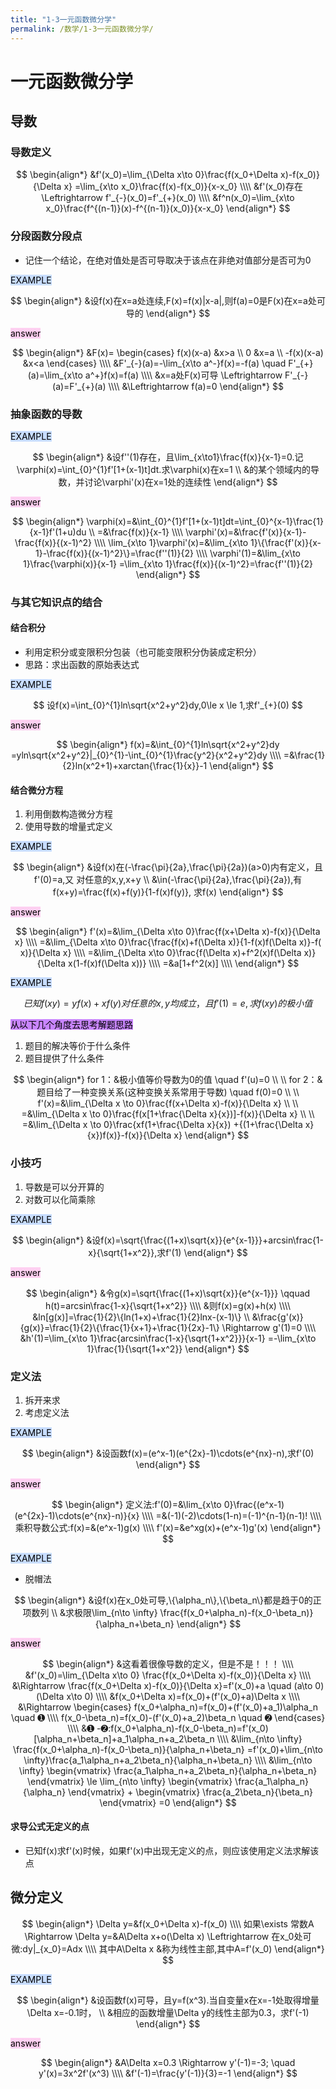 ```yaml
---
title: "1-3一元函数微分学"
permalink: /数学/1-3一元函数微分学/
---
```



# 一元函数微分学
## 导数
### 导数定义

$$
\begin{align*}
&f'(x_0)=\lim_{\Delta x\to 0}\frac{f(x_0+\Delta x)-f(x_0)}{\Delta x}
=\lim_{x\to x_0}\frac{f(x)-f(x_0)}{x-x_0}
\\\\
&f'(x_0)存在\Leftrightarrow f'_{-}(x_0)=f'_{+}(x_0)
\\\\
&f^n(x_0)=\lim_{x\to x_0}\frac{f^{(n-1)}(x)-f^{(n-1)}(x_0)}{x-x_0}
\end{align*}
$$

### 分段函数分段点
- 记住一个结论，在绝对值处是否可导取决于该点在非绝对值部分是否可为0


<mark style="background: #ADCCFFA6;">EXAMPLE</mark>

$$
\begin{align*}
&设f(x)在x=a处连续,F(x)=f(x)|x-a|,则f(a)=0是F(x)在x=a处可导的
\end{align*}
$$

<mark style="background: #FFB8EBA6;">answer</mark>

$$
\begin{align*}
&F(x)=
\begin{cases}
f(x)(x-a) &x>a
\\
0 &x=a
\\
-f(x)(x-a) &x<a
\end{cases}
\\\\
&F'_{-}(a)=-\lim_{x\to a^-}f(x)=-f(a)  \quad F'_{+}(a)=\lim_{x\to a^+}f(x)=f(a)
\\\\
&x=a处F(x)可导 \Leftrightarrow F'_{-}(a)=F'_{+}(a)
\\\\
&\Leftrightarrow f(a)=0
\end{align*}
$$

### 抽象函数的导数

<mark style="background: #ADCCFFA6;">EXAMPLE</mark>

$$
\begin{align*}
&设f''(1)存在，且\lim_{x\to1}\frac{f(x)}{x-1}=0.记\varphi(x)=\int_{0}^{1}f'[1+(x-1)t]dt.求\varphi(x)在x=1
\\
&的某个领域内的导数，并讨论\varphi'(x)在x=1处的连续性
\end{align*}
$$

<mark style="background: #FFB8EBA6;">answer</mark>

$$
\begin{align*}
\varphi(x)=&\int_{0}^{1}f'[1+(x-1)t]dt=\int_{0}^{x-1}\frac{1}{x-1}f'(1+u)du
\\
=&\frac{f(x)}{x-1}
\\\\
\varphi'(x)=&\frac{f'(x)}{x-1}-\frac{f(x)}{(x-1)^2}
\\\\
\lim_{x\to 1}\varphi'(x)=&\lim_{x\to 1}\{\frac{f'(x)}{x-1}-\frac{f(x)}{(x-1)^2}\}=\frac{f''(1)}{2}
\\\\
\varphi'(1)=&\lim_{x\to 1}\frac{\varphi(x)}{x-1}
=\lim_{x\to 1}\frac{f(x)}{(x-1)^2}=\frac{f''(1)}{2}
\end{align*}
$$


### 与其它知识点的结合

#### 结合积分
- 利用定积分或变限积分包装（也可能变限积分伪装成定积分）
- 思路：求出函数的原始表达式


<mark style="background: #ADCCFFA6;">EXAMPLE</mark>

$$
设f(x)=\int_{0}^{1}ln\sqrt{x^2+y^2}dy,0\le x \le 1,求f'_{+}(0)
$$

<mark style="background: #FFB8EBA6;">answer</mark>

$$
\begin{align*}
f(x)=&\int_{0}^{1}ln\sqrt{x^2+y^2}dy
=yln\sqrt{x^2+y^2}|_{0}^{1}-\int_{0}^{1}\frac{y^2}{x^2+y^2}dy
\\\\
=&\frac{1}{2}ln(x^2+1)+xarctan{\frac{1}{x}}-1
\end{align*}
$$

#### 结合微分方程
1. 利用倒数构造微分方程
2. 使用导数的增量式定义


<mark style="background: #ADCCFFA6;">EXAMPLE</mark>

$$
\begin{align*}
&设f(x)在(-\frac{\pi}{2a},\frac{\pi}{2a})(a>0)内有定义，且f'(0)=a,又
对任意的x,y,x+y
\\
&\in(-\frac{\pi}{2a},\frac{\pi}{2a}),有f(x+y)=\frac{f(x)+f(y)}{1-f(x)f(y)},
求f(x)
\end{align*}
$$

<mark style="background: #FFB8EBA6;">answer</mark>

$$
\begin{align*}
f'(x)=&\lim_{\Delta x\to 0}\frac{f(x+\Delta x)-f(x)}{\Delta x}
\\\\
=&\lim_{\Delta x\to 0}\frac{\frac{f(x)+f(\Delta x)}{1-f(x)f(\Delta x)}-f( x)}{\Delta x}
\\\\
=&\lim_{\Delta x\to 0}\frac{f(\Delta x)+f^2(x)f(\Delta x)}
{\Delta x(1-f(x)f(\Delta x))}
\\\\
=&a[1+f^2(x)]
\\\\
\end{align*}
$$

<mark style="background: #ADCCFFA6;">EXAMPLE</mark>

$$
已知f(xy)=yf(x)+xf(y)对任意的x,y均成立，且f'(1)=e,求f(xy)的极小值
$$

<mark style="background: #AD45FFA6;">从以下几个角度去思考解题思路 </mark> 
1. 题目的解决等价于什么条件
2. 题目提供了什么条件

$$
\begin{align*}
for 1：&极小值等价导数为0的值   \quad f'(u)=0
\\
\\
for 2：&题目给了一种变换关系(这种变换关系常用于导数)   \quad f(0)=0
\\
\\
f'(x)=&\lim_{\Delta x \to 0}\frac{f(x+\Delta x)-f(x)}{\Delta x}
\\
\\
=&\lim_{\Delta x \to 0}\frac{f(x[1+\frac{\Delta x}{x})]-f(x)}{\Delta x}
\\
\\
=&\lim_{\Delta x \to 0}\frac{xf(1+\frac{\Delta x}{x})
+{(1+\frac{\Delta x}{x})f(x)}-f(x)}{\Delta x}
\end{align*}
$$

### 小技巧
1. 导数是可以分开算的
2. 对数可以化简乘除


<mark style="background: #ADCCFFA6;">EXAMPLE</mark>

$$
\begin{align*}
&设f(x)=\sqrt{\frac{(1+x)\sqrt{x}}{e^{x-1}}}+arcsin\frac{1-x}{\sqrt{1+x^2}},求f'(1)
\end{align*}
$$

<mark style="background: #FFB8EBA6;">answer</mark>

$$
\begin{align*}
&令g(x)=\sqrt{\frac{(1+x)\sqrt{x}}{e^{x-1}}} 
\qquad
h(t)=arcsin\frac{1-x}{\sqrt{1+x^2}}
\\\\
&则f(x)=g(x)+h(x)
\\\\
&ln[g(x)]=\frac{1}{2}\{ln(1+x)+\frac{1}{2}lnx-(x-1)\}
\\
&\frac{g'(x)}{g(x)}=\frac{1}{2}\{\frac{1}{x+1}+\frac{1}{2x}-1\} \Rightarrow g'(1)=0
\\\\
&h'(1)=\lim_{x\to 1}\frac{arcsin\frac{1-x}{\sqrt{1+x^2}}}{x-1}
=-\lim_{x\to 1}\frac{1}{\sqrt{1+x^2}}
\end{align*}
$$


### 定义法
1. 拆开来求
2. 考虑定义法

<mark style="background: #ADCCFFA6;">EXAMPLE</mark>

$$
\begin{align*}
&设函数f(x)=(e^x-1)(e^{2x}-1)\cdots(e^{nx}-n),求f'(0)
\end{align*}
$$

<mark style="background: #FFB8EBA6;">answer</mark>

$$
\begin{align*}
定义法:f'(0)=&\lim_{x\to 0}\frac{(e^x-1)(e^{2x}-1)\cdots(e^{nx}-n)}{x}
\\\\
=&(-1)(-2)\cdots(1-n)=(-1)^{n-1}(n-1)!
\\\\
乘积导数公式:f(x)=&(e^x-1)g(x)
\\\\
f'(x)=&e^xg(x)+(e^x-1)g'(x)
\end{align*}
$$

<mark style="background: #ADCCFFA6;">EXAMPLE</mark>
- 脱帽法

$$
\begin{align*}
&设f(x)在x_0处可导,\{\alpha_n\},\{\beta_n\}都是趋于0的正项数列
\\
&求极限\lim_{n\to \infty} \frac{f(x_0+\alpha_n)-f(x_0-\beta_n)}{\alpha_n+\beta_n}
\end{align*}
$$

<mark style="background: #FFB8EBA6;">answer</mark>

$$
\begin{align*}
&这看着很像导数的定义，但是不是！！！
\\\\
&f'(x_0)=\lim_{\Delta x\to 0} \frac{f(x_0+\Delta x)-f(x_0)}{\Delta x}
\\\\
&\Rightarrow \frac{f(x_0+\Delta x)-f(x_0)}{\Delta x}=f'(x_0)+a 
\quad (a\to 0)(\Delta x\to 0)
\\\\
&f(x_0+\Delta x)=f(x_0)+(f'(x_0)+a)\Delta x 
\\\\
&\Rightarrow \begin{cases}
f(x_0+\alpha_n)=f(x_0)+(f'(x_0)+a_1)\alpha_n \quad ➊
\\\\
f(x_0-\beta_n)=f(x_0)-(f'(x_0)+a_2)\beta_n \quad ➋
\end{cases}
\\\\
&➊ -➋:f(x_0+\alpha_n)-f(x_0-\beta_n)=f'(x_0)[\alpha_n+\beta_n]+a_1\alpha_n+a_2\beta_n
\\\\
&\lim_{n\to \infty} \frac{f(x_0+\alpha_n)-f(x_0-\beta_n)}{\alpha_n+\beta_n}
=f'(x_0)+\lim_{n\to \infty}\frac{a_1\alpha_n+a_2\beta_n}{\alpha_n+\beta_n}
\\\\
&\lim_{n\to \infty}
\begin{vmatrix}
\frac{a_1\alpha_n+a_2\beta_n}{\alpha_n+\beta_n}
\end{vmatrix}
\le \lim_{n\to \infty}
\begin{vmatrix}
\frac{a_1\alpha_n}{\alpha_n}
\end{vmatrix}
+
\begin{vmatrix}
\frac{a_2\beta_n}{\beta_n}
\end{vmatrix}
=0
\end{align*}
$$



#### 求导公式无定义的点
- 已知f(x)求f'(x)时候，如果f'(x)中出现无定义的点，则应该使用定义法求解该点

## 微分定义

$$
\begin{align*}
\Delta y=&f(x_0+\Delta x)-f(x_0)
\\\\
如果\exists 常数A \Rightarrow \Delta y=&A\Delta x+o(\Delta x) \Leftrightarrow 在x_0处可微:dy|_{x_0}=Adx 
\\\\
其中A\Delta x &称为线性主部,其中A=f'(x_0)
\end{align*}
$$

<mark style="background: #ADCCFFA6;">EXAMPLE</mark>

$$
\begin{align*}
&设函数f(x)可导，且y=f(x^3).当自变量x在x=-1处取得增量\Delta x=-0.1时，
\\
&相应的函数增量\Delta y的线性主部为0.3，求f'(-1)
\end{align*}
$$

<mark style="background: #FFB8EBA6;">answer</mark>

$$
\begin{align*}
&A\Delta x=0.3  \Rightarrow y'(-1)=-3; \quad y'(x)=3x^2f'(x^3)
\\\\
&f'(-1)=\frac{y'(-1)}{3}=-1
\end{align*}
$$
